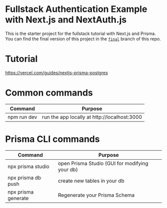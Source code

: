 # Fullstack Authentication Example with Next.js and NextAuth.js

This is the starter project for the fullstack tutorial with Next.js and Prisma. You can find the final version of this project in the [`final`](https://github.com/prisma/blogr-nextjs-prisma/tree/final) branch of this repo.

# Tutorial

https://vercel.com/guides/nextjs-prisma-postgres

# Common commands

| Command     | Purpose                                      |
| ----------- | -------------------------------------------- |
| npm run dev | run the app locally at http://localhost:3000 |

# Prisma CLI commands

| Command             | Purpose                                        |
| ------------------- | ---------------------------------------------- |
| npx prisma studio   | open Prisma Studio (GUI for modifying your db) |
| npx prisma db push  | create new tables in your db                   |
| npx prisma generate | Regenerate your Prisma Schema                  |
